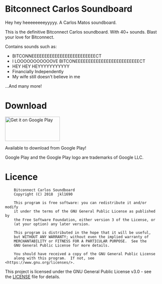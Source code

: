 # Bitconnect Carlos Soundboard
Hey hey heeeeeeeeyyyyy. A Carlos Matos soundboard.

This is the definitive Bitconnect Carlos soundboard. With 40+ sounds.
Blast your love for Bitconnect.

Contains sounds such as:

- BITCONNEEEEEEEEEEEEEEEEEEEEEEEEECT
- I LOOOOOOOOOOOVE BITCONEEEEEEEEEEEEEEEEEEEEEEEEECT
- HEY HEY HEYYYYYYYYYYY
- Financially Independently
- My wife still doesn't believe in me

...And many more!

# Download
<a href='https://play.google.com/store/apps/details?id=tech.jklaw.bitconnectcarlossoundboard&pcampaignid=MKT-Other-global-all-co-prtnr-py-PartBadge-Mar2515-1'><img alt='Get it on Google Play' src='https://play.google.com/intl/en_us/badges/images/generic/en_badge_web_generic.png' width='180' height='80' /></a>

Available to download from Google Play!

Google Play and the Google Play logo are trademarks of Google LLC.

# Licence

```
    Bitconnect Carlos Soundboard
    Copyright (C) 2018  jkl1690

    This program is free software: you can redistribute it and/or modify
    it under the terms of the GNU General Public License as published by
    the Free Software Foundation, either version 3 of the License, or
    (at your option) any later version.

    This program is distributed in the hope that it will be useful,
    but WITHOUT ANY WARRANTY; without even the implied warranty of
    MERCHANTABILITY or FITNESS FOR A PARTICULAR PURPOSE.  See the
    GNU General Public License for more details.

    You should have received a copy of the GNU General Public License
    along with this program.  If not, see <https://www.gnu.org/licenses/>.
```
This project is licensed under the GNU General Public License v3.0 - see the [LICENSE](LICENSE) file for details.



